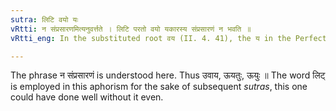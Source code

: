 ```yaml
---
sutra: लिटि वयो यः
vRtti: न संप्रसारणमित्यनुवर्त्तते । लिटि परतो वयो यकारस्य संप्रसारणं न भवति ॥
vRtti_eng: In the substituted root वय (II. 4. 41), the य in the Perfect is not vocalised.

---
```

The phrase न संप्रसारणं is understood here. Thus उवाय, ऊयतुः, ऊयुः ॥ The word लिट् is employed in this aphorism for the sake of subsequent _sutras_, this one could have done well without it even.